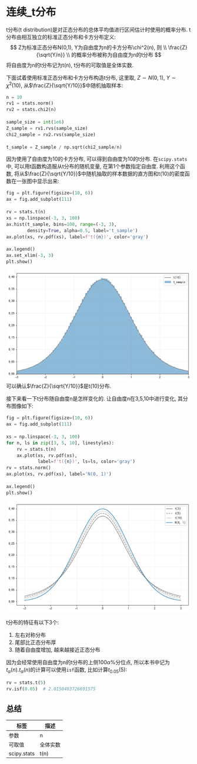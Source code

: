 # 连续_t分布

t分布(t distribution)是对正态分布的总体平均值进行区间估计时使用的概率分布. t分布由相互独立的标准正态分布和卡方分布定义:
$$
Z为标准正态分布N(0,1), Y为自由度为n的卡方分布\chi^2(n), 则 \\
\frac{Z}{\sqrt{Y/n}}  \\
的概率分布被称为自由度为n的t分布
$$
将自由度为n的t分布记为t(n), t分布的可取值是全体实数.

下面试着使用标准正态分布和卡方分布构造t分布, 这里取, $Z\sim N(0,1)$, $Y \sim \chi^2(10)$, 从$\frac{Z}{\sqrt{Y/10}}$中随机抽取样本:
```python
n = 10
rv1 = stats.norm()
rv2 = stats.chi2(n)

sample_size = int(1e6)
Z_sample = rv1.rvs(sample_size)
chi2_sample = rv2.rvs(sample_size)

t_sample = Z_sample / np.sqrt(chi2_sample/n)
```
因为使用了自由度为10的卡方分布, 可以得到自由度为10的t分布. 在`scipy.stats`中, 可以用t函数构造服从t分布的随机变量, 在第1个参数指定自由度. 利用这个函数, 将从$\frac{Z}{\sqrt{Y/10}}$中随机抽取的样本数据的直方图和t(10)的密度函数在一张图中显示出来:
```python
fig = plt.figure(figsize=(10, 6))
ax = fig.add_subplot(111)

rv = stats.t(n)
xs = np.linspace(-3, 3, 100)
ax.hist(t_sample, bins=100, range=(-3, 3),
        density=True, alpha=0.5, label='t_sample')
ax.plot(xs, rv.pdf(xs), label=f't({n})', color='gray')

ax.legend()
ax.set_xlim(-3, 3)
plt.show()
```
![](./probability_连续_t分布/1.png)
可以确认$\frac{Z}{\sqrt{Y/10}}$是t(10)分布.

接下来看一下t分布随自由度n是怎样变化的. 让自由度n在3,5,10中进行变化, 其分布图像如下:
```python
fig = plt.figure(figsize=(10, 6))
ax = fig.add_subplot(111)

xs = np.linspace(-3, 3, 100)
for n, ls in zip([3, 5, 10], linestyles):
    rv = stats.t(n)
    ax.plot(xs, rv.pdf(xs),
            label=f't({n})', ls=ls, color='gray')
rv = stats.norm()
ax.plot(xs, rv.pdf(xs), label='N(0, 1)')
    
ax.legend()
plt.show()
```
![](./probability_连续_t分布/2.png)


t分布的特征有以下3个:
1. 左右对称分布
2. 尾部比正态分布厚
3. 随着自由度增加, 越来越接近正态分布

因为会经常使用自由度为n的t分布的上侧100$\alpha$%分位点, 所以本书中记为$t_\alpha(n)$.$t_\alpha(n)$的计算可以使用`isf`函数, 比如计算$t_{0.05}(5)$:
```python
rv = stats.t(5)
rv.isf(0.05)  # 2.0150483726691575
```

## 总结
标签|描述
--|--
参数|n
可取值|全体实数
scipy.stats|t(n)


























